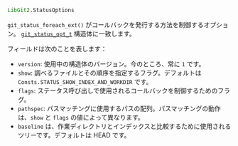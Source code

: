 ```julia
LibGit2.StatusOptions
```

`git_status_foreach_ext()` がコールバックを発行する方法を制御するオプション。 [`git_status_opt_t`](https://libgit2.org/libgit2/#HEAD/type/git_status_opt_t) 構造体に一致します。

フィールドは次のことを表します：

  * `version`: 使用中の構造体のバージョン。今のところ、常に `1` です。
  * `show`: 調べるファイルとその順序を指定するフラグ。デフォルトは `Consts.STATUS_SHOW_INDEX_AND_WORKDIR` です。
  * `flags`: ステータス呼び出しで使用されるコールバックを制御するためのフラグ。
  * `pathspec`: パスマッチングに使用するパスの配列。パスマッチングの動作は、`show` と `flags` の値によって異なります。
  * `baseline` は、作業ディレクトリとインデックスと比較するために使用されるツリーです。デフォルトは HEAD です。
